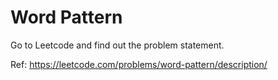 # Word Pattern

Go to Leetcode and find out the problem statement.

Ref: https://leetcode.com/problems/word-pattern/description/
